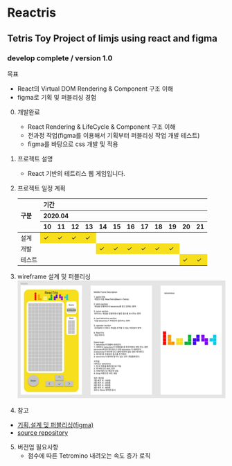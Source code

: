 
# Reactris 

## Tetris Toy Project of limjs using react and figma

### develop complete / version 1.0

목표
- React의 Virtual DOM Rendering & Component 구조 이해
- figma로 기획 및 퍼블리싱 경험

0. 개발완료

    - React Rendering & LifeCycle & Component 구조 이해
    - 전과정 작업(figma를 이용해서 기획부터 퍼블리싱 작업 개발 테스트) 
    - figma를 바탕으로 css 개발 및 적용


1. 프로젝트 설명

   - React 기반의 테트리스 웹 게임입니다.

     

2. 프로젝트 일정 계획

   <table>
       <thead>
           <tr>
               <th rowspan=3>구분</th>
               <th colspan=12>기간</th>
           </tr>
           <tr>
               <th colspan=12>2020.04</th>
           </tr>
           <tr>
               <th>10</th>
               <th>11</th>
               <th>12</th>
               <th>13</th>
               <th>14</th>
               <th>15</th>
               <th>16</th>
               <th>17</th>
               <th>18</th>
               <th>19</th>
               <th>20</th>
               <th>21</th>
           </tr>
       </thead>
       <tbody>
           <tr>
               <td>설계</td>
               <td style="background-color:#F7DF1E;">✓</td>
               <td style="background-color:#F7DF1E;">✓</td>
               <td style="background-color:#F7DF1E;">✓</td>
               <td style="background-color:#F7DF1E;">✓</td>
               <td></td>
               <td></td>
               <td></td>
               <td></td>
               <td></td>
               <td></td>
               <td></td>
               <td></td>
           </tr>
           <tr>
               <td>개발</td>
               <td></td>
               <td></td>
               <td></td>
               <td></td>
               <td style="background-color:#F7DF1E;">✓</td>
               <td style="background-color:#F7DF1E;">✓</td>
               <td style="background-color:#F7DF1E;">✓</td>
               <td style="background-color:#F7DF1E;">✓</td>
               <td style="background-color:#F7DF1E;">✓</td>
               <td style="background-color:#F7DF1E;">✓</td>
               <td></td>
               <td></td>
           </tr>
           <tr>
               <td>테스트</td>
               <td></td>
               <td></td>
               <td></td>
               <td></td>
               <td></td>
               <td></td>
               <td></td>
               <td></td>
               <td></td>
               <td></td>
               <td style="background-color:#F7DF1E;">✓</td>
               <td style="background-color:#F7DF1E;">✓</td>
           </tr>
       </tbody>
   </table>

   
3. wireframe 설계 및 퍼블리싱
   ![wireframe](./wireframe.JPG)
   
4.  참고
   - [기획,설계 및 퍼블리싱(figma)](https://www.figma.com/file/dhOKFu05fzklMjIJBXcU1s/Reactris?node-id=0%3A1)
   - [source repository](https://github.com/LIMJONGSOO/Tetris.git)

5. 버전업 필요사항
    - 점수에 따른 Tetromino 내려오는 속도 증가 로직
   

